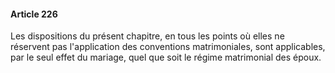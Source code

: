 #### Article 226

Les dispositions du présent chapitre, en tous les points où elles ne réservent pas l'application des conventions matrimoniales, sont applicables, par le seul effet du mariage, quel que soit le régime matrimonial des époux.

